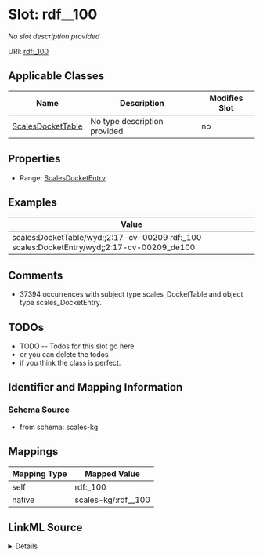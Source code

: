 

# Slot: rdf__100


_No slot description provided_





URI: [rdf:_100](http://www.w3.org/1999/02/22-rdf-syntax-ns#_100)



<!-- no inheritance hierarchy -->





## Applicable Classes

| Name | Description | Modifies Slot |
| --- | --- | --- |
| [ScalesDocketTable](../classes/ScalesDocketTable.md) | No type description provided |  no  |







## Properties

* Range: [ScalesDocketEntry](../classes/ScalesDocketEntry.md)






## Examples

| Value |
| --- |
| scales:DocketTable/wyd;;2:17-cv-00209 rdf:_100 scales:DocketEntry/wyd;;2:17-cv-00209_de100 |

## Comments

* 37394 occurrences with subject type scales_DocketTable and object type scales_DocketEntry.

## TODOs

* TODO -- Todos for this slot go here
* or you can delete the todos
* if you think the class is perfect.

## Identifier and Mapping Information







### Schema Source


* from schema: scales-kg




## Mappings

| Mapping Type | Mapped Value |
| ---  | ---  |
| self | rdf:_100 |
| native | scales-kg/:rdf__100 |




## LinkML Source

<details>
```yaml
name: rdf__100
description: No slot description provided
todos:
- TODO -- Todos for this slot go here
- or you can delete the todos
- if you think the class is perfect.
comments:
- 37394 occurrences with subject type scales_DocketTable and object type scales_DocketEntry.
examples:
- value: scales:DocketTable/wyd;;2:17-cv-00209 rdf:_100 scales:DocketEntry/wyd;;2:17-cv-00209_de100
from_schema: scales-kg
rank: 1000
slot_uri: rdf:_100
alias: rdf__100
domain_of:
- scales_DocketTable
range: scales_DocketEntry

```
</details>